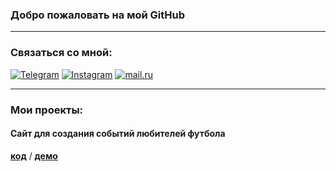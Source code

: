 ### Добро пожаловать на мой GitHub
___
### Связаться со мной:
[![Telegram](https://img.shields.io/badge/-Telegram-090909?style=social&logo=telegram)](https://t.me/myxammad13)
[![Instagram](https://img.shields.io/badge/-Instagram-090909?style=social&logo=instagram)](https://www.instagram.com/myxammad.13/)
[![mail.ru](https://img.shields.io/badge/-kuntaev13@mail.ru-red?style=social&logo=mail.ru)](#)
___

### Мои проекты:
#### Сайт для создания событий любителей футбола

**[код](https://github.com/Kuntaev/projekt)** /
**[демо](https://github.com/Kuntaev/projekt)**    
